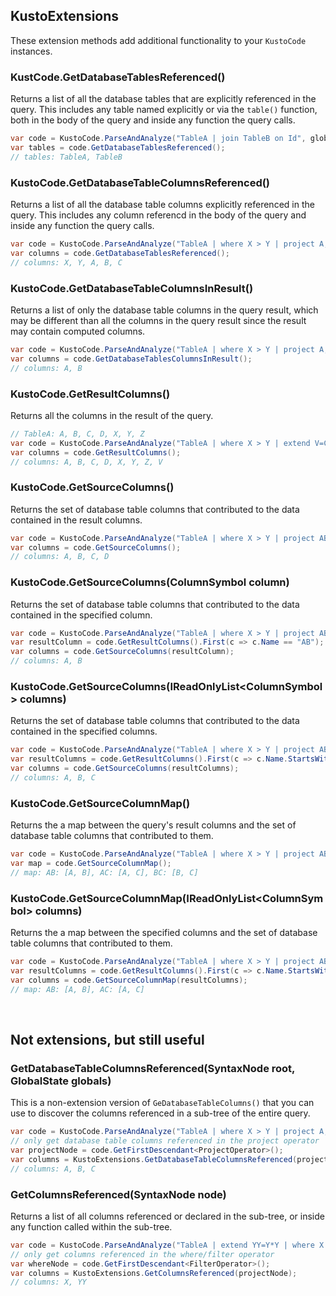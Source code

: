 ﻿## KustoExtensions

These extension methods add additional functionality to your `KustoCode` instances.

### KustCode.GetDatabaseTablesReferenced()
Returns a list of all the database tables that are explicitly referenced in the query. 
This includes any table named explicitly or via the `table()` function, 
both in the body of the query and inside any function the query calls.

```csharp
var code = KustoCode.ParseAndAnalyze("TableA | join TableB on Id", globals);
var tables = code.GetDatabaseTablesReferenced();
// tables: TableA, TableB
```

### KustoCode.GetDatabaseTableColumnsReferenced()
Returns a list of all the database table columns explicitly referenced in the query.
This includes any column referencd in the body of the query and inside any function the query calls.

```csharp
var code = KustoCode.ParseAndAnalyze("TableA | where X > Y | project A, B, C", globals);
var columns = code.GetDatabaseTablesReferenced();
// columns: X, Y, A, B, C
```

### KustoCode.GetDatabaseTableColumnsInResult()
Returns a list of only the database table columns in the query result, 
which may be different than all the columns in the query result since the 
result may contain computed columns.

```csharp
var code = KustoCode.ParseAndAnalyze("TableA | where X > Y | project A, B, V=C*D", globals);
var columns = code.GetDatabaseTablesColumnsInResult();
// columns: A, B
```

### KustoCode.GetResultColumns()
Returns all the columns in the result of the query. 

```csharp
// TableA: A, B, C, D, X, Y, Z
var code = KustoCode.ParseAndAnalyze("TableA | where X > Y | extend V=C*D", globals);
var columns = code.GetResultColumns();
// columns: A, B, C, D, X, Y, Z, V
```

### KustoCode.GetSourceColumns()
Returns the set of database table columns that contributed to the data contained in the result columns.

```csharp
var code = KustoCode.ParseAndAnalyze("TableA | where X > Y | project AB=A+B, CD=C+D", globals);
var columns = code.GetSourceColumns();
// columns: A, B, C, D
```

### KustoCode.GetSourceColumns(ColumnSymbol column)
Returns the set of database table columns that contributed to the data contained in the specified column.

```csharp
var code = KustoCode.ParseAndAnalyze("TableA | where X > Y | project AB=A+B, CD=C+D", globals);
var resultColumn = code.GetResultColumns().First(c => c.Name == "AB");
var columns = code.GetSourceColumns(resultColumn);
// columns: A, B
```

### KustoCode.GetSourceColumns(IReadOnlyList&lt;ColumnSymbol&gt; columns)
Returns the set of database table columns that contributed to the data contained in the specified columns.

```csharp
var code = KustoCode.ParseAndAnalyze("TableA | where X > Y | project AB=A+B, AC=A+C, BC=B+C", globals);
var resultColumns = code.GetResultColumns().First(c => c.Name.StartsWith("A")).ToList();
var columns = code.GetSourceColumns(resultColumns);
// columns: A, B, C
```

### KustoCode.GetSourceColumnMap()
Returns the a map between the query's result columns and the set of database table columns that contributed to them.

```csharp
var code = KustoCode.ParseAndAnalyze("TableA | where X > Y | project AB=A+B, AC=A+C, BC=B+C", globals);
var map = code.GetSourceColumnMap();
// map: AB: [A, B], AC: [A, C], BC: [B, C]
```

### KustoCode.GetSourceColumnMap(IReadOnlyList&lt;ColumnSymbol&gt; columns)
Returns the a map between the specified columns and the set of database table columns that contributed to them.

```csharp
var code = KustoCode.ParseAndAnalyze("TableA | where X > Y | project AB=A+B, AC=A+C, BC=B+C", globals);
var resultColumns = code.GetResultColumns().First(c => c.Name.StartsWith("A")).ToList();
var columns = code.GetSourceColumnMap(resultColumns);
// map: AB: [A, B], AC: [A, C]
```

<br/>

## Not extensions, but still useful

### GetDatabaseTableColumnsReferenced(SyntaxNode root, GlobalState globals)
This is a non-extension version of `GeDatabaseTableColumns()` that you can use to 
discover the columns referenced in a sub-tree of the entire query.  

```csharp
var code = KustoCode.ParseAndAnalyze("TableA | where X > Y | project A, B, C", globals);
// only get database table columns referenced in the project operator 
var projectNode = code.GetFirstDescendant<ProjectOperator>();
var columns = KustoExtensions.GetDatabaseTableColumnsReferenced(projectNode, code.Globals);
// columns: A, B, C
```

### GetColumnsReferenced(SyntaxNode node)
Returns a list of all columns referenced or declared in the sub-tree, or 
inside any function called within the sub-tree.

```csharp
var code = KustoCode.ParseAndAnalyze("TableA | extend YY=Y*Y | where X > YY | project A, B, C", globals);
// only get columns referenced in the where/filter operator
var whereNode = code.GetFirstDescendant<FilterOperator>();
var columns = KustoExtensions.GetColumnsReferenced(projectNode);
// columns: X, YY
```


